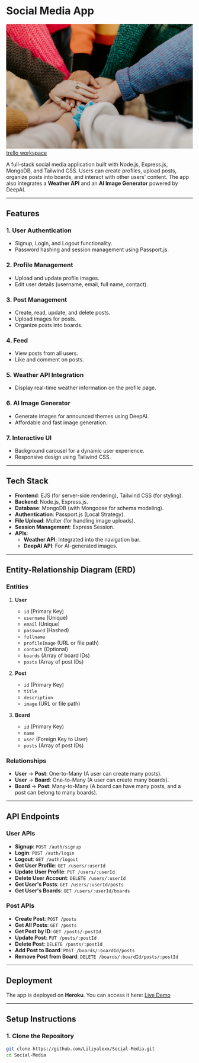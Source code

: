 # Social Media App

![Social Media App Screenshot](public/images/social1.jpg) 
[trello workspace](https://trello.com/b/6MKoaEuz/backlog)

A full-stack social media application built with Node.js, Express.js, MongoDB, and Tailwind CSS. Users can create profiles, upload posts, organize posts into boards, and interact with other users' content. The app also integrates a **Weather API** and an **AI Image Generator** powered by DeepAI.

---

## Features

### 1. **User Authentication**
   - Signup, Login, and Logout functionality.
   - Password hashing and session management using Passport.js.

### 2. **Profile Management**
   - Upload and update profile images.
   - Edit user details (username, email, full name, contact).

### 3. **Post Management**
   - Create, read, update, and delete posts.
   - Upload images for posts.
   - Organize posts into boards.

### 4. **Feed**
   - View posts from all users.
   - Like and comment on posts.

### 5. **Weather API Integration**
   - Display real-time weather information on the profile page.

### 6. **AI Image Generator**
   - Generate images for announced themes using DeepAI.
   - Affordable and fast image generation.

### 7. **Interactive UI**
   - Background carousel for a dynamic user experience.
   - Responsive design using Tailwind CSS.

---

## Tech Stack

- **Frontend**: EJS (for server-side rendering), Tailwind CSS (for styling).
- **Backend**: Node.js, Express.js.
- **Database**: MongoDB (with Mongoose for schema modeling).
- **Authentication**: Passport.js (Local Strategy).
- **File Upload**: Multer (for handling image uploads).
- **Session Management**: Express Session.
- **APIs**: 
  - **Weather API**: Integrated into the navigation bar.
  - **DeepAI API**: For AI-generated images.

---

## Entity-Relationship Diagram (ERD)

### Entities
1. **User**
   - `id` (Primary Key)
   - `username` (Unique)
   - `email` (Unique)
   - `password` (Hashed)
   - `fullname`
   - `profileImage` (URL or file path)
   - `contact` (Optional)
   - `boards` (Array of board IDs)
   - `posts` (Array of post IDs)

2. **Post**
   - `id` (Primary Key)
   - `title`
   - `description`
   - `image` (URL or file path)

3. **Board**
   - `id` (Primary Key)
   - `name`
   - `user` (Foreign Key to User)
   - `posts` (Array of post IDs)

### Relationships
- **User** → **Post**: One-to-Many (A user can create many posts).
- **User** → **Board**: One-to-Many (A user can create many boards).
- **Board** → **Post**: Many-to-Many (A board can have many posts, and a post can belong to many boards).

---

## API Endpoints

### User APIs
- **Signup**: `POST /auth/signup`
- **Login**: `POST /auth/login`
- **Logout**: `GET /auth/logout`
- **Get User Profile**: `GET /users/:userId`
- **Update User Profile**: `PUT /users/:userId`
- **Delete User Account**: `DELETE /users/:userId`
- **Get User's Posts**: `GET /users/:userId/posts`
- **Get User's Boards**: `GET /users/:userId/boards`

### Post APIs
- **Create Post**: `POST /posts`
- **Get All Posts**: `GET /posts`
- **Get Post by ID**: `GET /posts/:postId`
- **Update Post**: `PUT /posts/:postId`
- **Delete Post**: `DELETE /posts/:postId`
- **Add Post to Board**: `POST /boards/:boardId/posts`
- **Remove Post from Board**: `DELETE /boards/:boardId/posts/:postId`

---

## Deployment

The app is deployed on **Heroku**. You can access it here: [Live Demo](https://social-media-visuality-6b16f66b0b08.herokuapp.com/) <!-- Add your Heroku link here -->

---

## Setup Instructions

### 1. Clone the Repository
```bash
git clone https://github.com/Liliyalexx/Social-Media.git
cd Social-Media